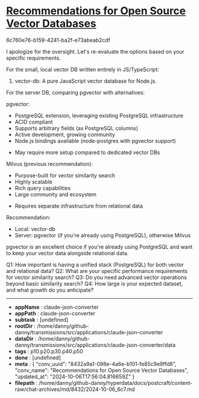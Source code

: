 # [Recommendations for Open Source Vector Databases](https://claude.ai/chat/8432a9a1-098e-4a6e-b101-fe85c9e9ffd8)

6c760e76-b159-4241-ba2f-e73abeab2cdf

 I apologize for the oversight. Let's re-evaluate the options based on your specific requirements.

For the small, local vector DB written entirely in JS/TypeScript:
1. vector-db: A pure JavaScript vector database for Node.js.

For the server DB, comparing pgvector with alternatives:

pgvector:
+ PostgreSQL extension, leveraging existing PostgreSQL infrastructure
+ ACID compliant
+ Supports arbitrary fields (as PostgreSQL columns)
+ Active development, growing community
+ Node.js bindings available (node-postgres with pgvector support)
- May require more setup compared to dedicated vector DBs

Milvus (previous recommendation):
+ Purpose-built for vector similarity search
+ Highly scalable
+ Rich query capabilities
+ Large community and ecosystem
- Requires separate infrastructure from relational data

Recommendation: 
- Local: vector-db
- Server: pgvector (if you're already using PostgreSQL), otherwise Milvus

pgvector is an excellent choice if you're already using PostgreSQL and want to keep your vector data alongside relational data.

Q1: How important is having a unified stack (PostgreSQL) for both vector and relational data?
Q2: What are your specific performance requirements for vector similarity search?
Q3: Do you need advanced vector operations beyond basic similarity search?
Q4: How large is your expected dataset, and what growth do you anticipate?

---

* **appName** : claude-json-converter
* **appPath** : claude-json-converter
* **subtask** : [undefined]
* **rootDir** : /home/danny/github-danny/transmissions/src/applications/claude-json-converter
* **dataDir** : /home/danny/github-danny/transmissions/src/applications/claude-json-converter/data
* **tags** : p10.p20.p30.p40.p50
* **done** : [undefined]
* **meta** : {
  "conv_uuid": "8432a9a1-098e-4a6e-b101-fe85c9e9ffd8",
  "conv_name": "Recommendations for Open Source Vector Databases",
  "updated_at": "2024-10-06T17:56:04.816659Z"
}
* **filepath** : /home/danny/github-danny/hyperdata/docs/postcraft/content-raw/chat-archives/md/8432/2024-10-06_6c7.md